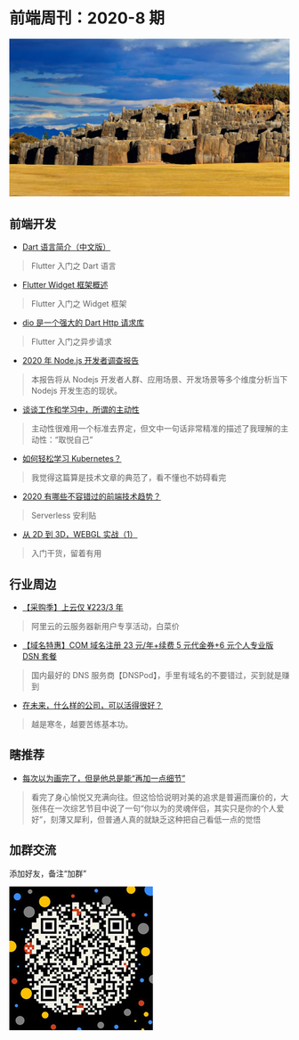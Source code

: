 # 前端周刊：2020-8 期

[![](../img/bing/20200506.png?imageMogr2/thumbnail/960x)](https://cn.bing.com/search?q=印加要塞)

## 前端开发

- [Dart 语言简介（中文版）](https://www.dartcn.com/guides/language/language-tour)

> Flutter 入门之 Dart 语言

- [Flutter Widget 框架概述](https://flutterchina.club/widgets-intro/)

> Flutter 入门之 Widget 框架

- [dio 是一个强大的 Dart Http 请求库](https://github.com/flutterchina/dio/blob/master/README-ZH.md)

> Flutter 入门之异步请求

- [2020 年 Node.js 开发者调查报告](https://zhuanlan.zhihu.com/p/131377284?utm_source=wechat_session&utm_medium=social&utm_oi=27046294061056)

> 本报告将从 Nodejs 开发者人群、应用场景、开发场景等多个维度分析当下 Nodejs 开发生态的现状。

- [谈谈工作和学习中，所谓的主动性](https://mp.weixin.qq.com/s?__biz=MzI0MjA1Mjg2Ng==&mid=2649869653&idx=1&sn=fb423235bc07684f37c790402168a173)

> 主动性很难用一个标准去界定，但文中一句话非常精准的描述了我理解的主动性：“取悦自己”

- [如何轻松学习 Kubernetes？](https://mp.weixin.qq.com/s?__biz=MzIzOTU0NTQ0MA==&mid=2247495578&idx=1&sn=54596ddaa9729d4d4dea68bf54e3baab)

> 我觉得这篇算是技术文章的典范了，看不懂也不妨碍看完

- [2020 有哪些不容错过的前端技术趋势？](https://mp.weixin.qq.com/s?__biz=MzIzOTU0NTQ0MA==&mid=2247495697&idx=1&sn=2504eb23aea858e985eb912f6817d53e)

> Serverless 安利贴

- [从 2D 到 3D，WEBGL 实战（1）](https://mp.weixin.qq.com/s?__biz=MzU5MjczNTg2MQ==&mid=2247484756&idx=1&sn=f53570e57bc150ae88f6def609adaf45)

> 入门干货，留着有用

## 行业周边

- [【采购季】上云仅 ¥223/3 年](https://www.aliyun.com/sale-season/2020/procurement-new-members?userCode=y31qmczl)

> 阿里云的云服务器新用户专享活动，白菜价

- [【域名特惠】COM 域名注册 23 元/年+续费 5 元代金券+6 元个人专业版 DSN 套餐](https://www.dnspod.cn/promo/domainscarnival?promo_code=3LIUUR11729&source=sharelink&from=link)

> 国内最好的 DNS 服务商【DNSPod】，手里有域名的不要错过，买到就是赚到

- [在未来，什么样的公司，可以活得很好？](https://mp.weixin.qq.com/s?__biz=MjM5NjM5MjQ4MQ==&mid=2651621996&idx=1&sn=076ace3506f5518bba2747017d752a8c)

> 越是寒冬，越要苦练基本功。

## 瞎推荐

- [每次以为画完了，但是他总是能“再加一点细节”](https://www.zhihu.com/zvideo/1237464841834303488?utm_source=wechat_session&utm_medium=social&utm_oi=27046294061056)

> 看完了身心愉悦又充满向往。但这恰恰说明对美的追求是普遍而廉价的，大张伟在一次综艺节目中说了一句“你以为的灵魂伴侣，其实只是你的个人爱好”，刻薄又犀利，但普通人真的就缺乏这种把自己看低一点的觉悟

## 加群交流

添加好友，备注“加群”

![refned_x](../img/a/refined-x.jpg)
